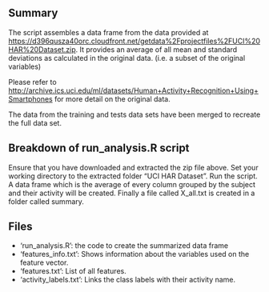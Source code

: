 Summary
-------

The script assembles a data frame from the data provided at  
<https://d396qusza40orc.cloudfront.net/getdata%2Fprojectfiles%2FUCI%20HAR%20Dataset.zip>.
It provides an average of all mean and standard deviations as calculated
in the original data. (i.e. a subset of the original variables)

Please refer to
<http://archive.ics.uci.edu/ml/datasets/Human+Activity+Recognition+Using+Smartphones>
for more detail on the original data.

The data from the training and tests data sets have been merged to
recreate the full data set.

Breakdown of run\_analysis.R script
-----------------------------------

Ensure that you have downloaded and extracted the zip file above. Set
your working directory to the extracted folder “UCI HAR Dataset”. Run
the script. A data frame which is the average of every column grouped by
the subject and their activity will be created. Finally a file called
X\_all.txt is created in a folder called summary.

Files
-----

-   ‘run\_analysis.R’: the code to create the summarized data frame
-   ‘features\_info.txt’: Shows information about the variables used on
    the feature vector.
-   ‘features.txt’: List of all features.
-   ‘activity\_labels.txt’: Links the class labels with their activity
    name.
